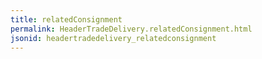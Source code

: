 ```yaml
---
title: relatedConsignment
permalink: HeaderTradeDelivery.relatedConsignment.html
jsonid: headertradedelivery_relatedconsignment
---
```

